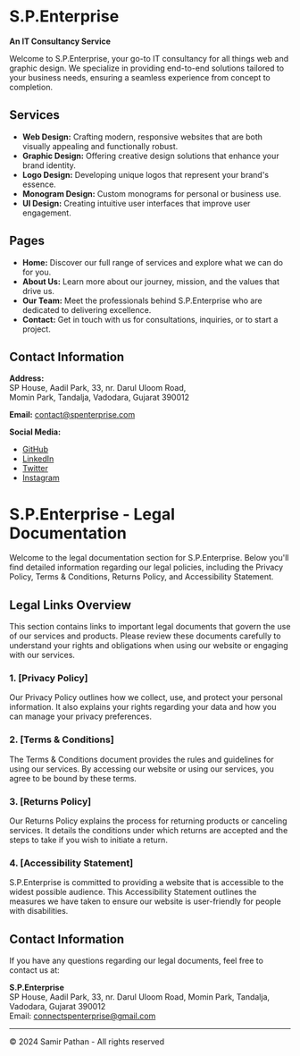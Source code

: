 # S.P.Enterprise

**An IT Consultancy Service**

Welcome to S.P.Enterprise, your go-to IT consultancy for all things web and graphic design. We specialize in providing end-to-end solutions tailored to your business needs, ensuring a seamless experience from concept to completion.

## Services

- **Web Design:** Crafting modern, responsive websites that are both visually appealing and functionally robust.
- **Graphic Design:** Offering creative design solutions that enhance your brand identity.
- **Logo Design:** Developing unique logos that represent your brand's essence.
- **Monogram Design:** Custom monograms for personal or business use.
- **UI Design:** Creating intuitive user interfaces that improve user engagement.

## Pages

- **Home:** Discover our full range of services and explore what we can do for you.
- **About Us:** Learn more about our journey, mission, and the values that drive us.
- **Our Team:** Meet the professionals behind S.P.Enterprise who are dedicated to delivering excellence.
- **Contact:** Get in touch with us for consultations, inquiries, or to start a project.

## Contact Information

**Address:**  
SP House, Aadil Park, 33, nr. Darul Uloom Road,  
Momin Park, Tandalja, Vadodara, Gujarat 390012

**Email:** contact@spenterprise.com

**Social Media:**
- [GitHub](https://github.com/SP-Enterprises)
- [LinkedIn](https://www.linkedin.com/in/samir-khan-b28363207/)
- [Twitter](https://x.com/Sam0192001)
- [Instagram](https://www.instagram.com/sam.eer1910?igsh=emltdWc1MWU5cHdh&utm_source=qr)

# S.P.Enterprise - Legal Documentation

Welcome to the legal documentation section for S.P.Enterprise. Below you'll find detailed information regarding our legal policies, including the Privacy Policy, Terms & Conditions, Returns Policy, and Accessibility Statement.

## Legal Links Overview

This section contains links to important legal documents that govern the use of our services and products. Please review these documents carefully to understand your rights and obligations when using our website or engaging with our services.

### 1. [Privacy Policy]

Our Privacy Policy outlines how we collect, use, and protect your personal information. It also explains your rights regarding your data and how you can manage your privacy preferences.

### 2. [Terms & Conditions]

The Terms & Conditions document provides the rules and guidelines for using our services. By accessing our website or using our services, you agree to be bound by these terms.

### 3. [Returns Policy]

Our Returns Policy explains the process for returning products or canceling services. It details the conditions under which returns are accepted and the steps to take if you wish to initiate a return.

### 4. [Accessibility Statement]

S.P.Enterprise is committed to providing a website that is accessible to the widest possible audience. This Accessibility Statement outlines the measures we have taken to ensure our website is user-friendly for people with disabilities.

## Contact Information

If you have any questions regarding our legal documents, feel free to contact us at:

**S.P.Enterprise**  
SP House, Aadil Park, 33, nr. Darul Uloom Road, Momin Park, Tandalja, Vadodara, Gujarat 390012  
Email: [connectspenterprise@gmail.com](mailto:connectspenterprise@gmail.com)

---
© 2024 Samir Pathan - All rights reserved
